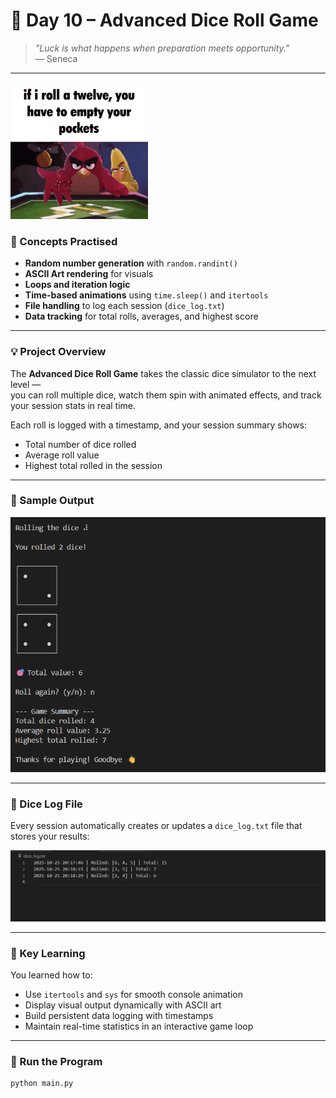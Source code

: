 # 🎲 Day 10 – Advanced Dice Roll Game

> *"Luck is what happens when preparation meets opportunity."*  
> — Seneca
---
![Dice Roll GIF](https://raw.githubusercontent.com/hnnthecore/100DaysOfPythonMastery/refs/heads/main/assets/angry-birds.gif)

### 🧠 Concepts Practised
- **Random number generation** with `random.randint()`  
- **ASCII Art rendering** for visuals  
- **Loops and iteration logic**  
- **Time-based animations** using `time.sleep()` and `itertools`  
- **File handling** to log each session (`dice_log.txt`)  
- **Data tracking** for total rolls, averages, and highest score  

---

### 💡 Project Overview
The **Advanced Dice Roll Game** takes the classic dice simulator to the next level —  
you can roll multiple dice, watch them spin with animated effects, and track your session stats in real time.  

Each roll is logged with a timestamp, and your session summary shows:
- Total number of dice rolled  
- Average roll value  
- Highest total rolled in the session  

---

### 🧩 Sample Output
![Dice Roll Output](https://raw.githubusercontent.com/hnnthecore/100DaysOfPythonMastery/refs/heads/main/assets/day10_output.png)


---

### 📜 Dice Log File
Every session automatically creates or updates a `dice_log.txt` file that stores your results:



![Dice Log Screenshot](https://raw.githubusercontent.com/hnnthecore/100DaysOfPythonMastery/refs/heads/main/assets/day10_txt_file.png)

---

### 🧠 Key Learning
You learned how to:
- Use `itertools` and `sys` for smooth console animation  
- Display visual output dynamically with ASCII art  
- Build persistent data logging with timestamps  
- Maintain real-time statistics in an interactive game loop  

---

### 🚀 Run the Program
```bash
python main.py


